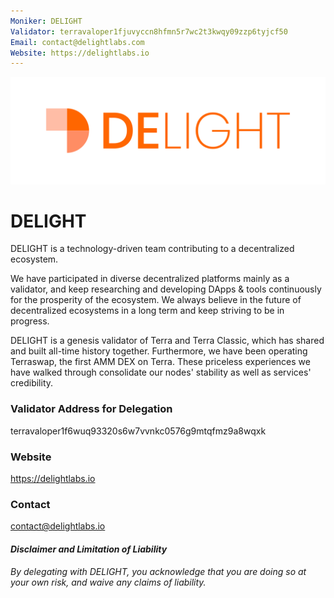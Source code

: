 ```yaml
---
Moniker: DELIGHT
Validator: terravaloper1fjuvyccn8hfmn5r7wc2t3kwqy09zzp6tyjcf50
Email: contact@delightlabs.com
Website: https://delightlabs.io
---
```


![DELIGHT logo](./DELIGHT-horizontal.svg)

# DELIGHT

DELIGHT is a technology-driven team contributing to a decentralized ecosystem.

We have participated in diverse decentralized platforms mainly as a validator, and keep researching and developing DApps & tools continuously for the prosperity of the ecosystem. We always believe in the future of decentralized ecosystems in a long term and keep striving to be in progress.

DELIGHT is a genesis validator of Terra and Terra Classic, which has shared and built all-time history together. Furthermore, we have been operating Terraswap, the first AMM DEX on Terra. These priceless experiences we have walked through consolidate our nodes' stability as well as services' credibility.

### Validator Address for Delegation

terravaloper1f6wuq93320s6w7vvnkc0576g9mtqfmz9a8wqxk

### Website

https://delightlabs.io

### Contact

contact@delightlabs.io

#### *Disclaimer and Limitation of Liability* 

*By delegating with DELIGHT, you acknowledge that you are doing so at your own risk, and waive any claims of liability.*
